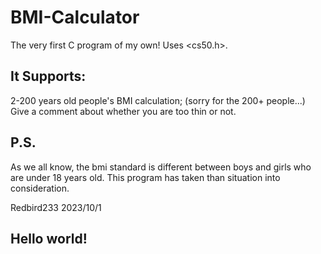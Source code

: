 # BMI-Calculator
The very first C program of my own!
Uses <cs50.h>.
## It Supports:
2-200 years old people's BMI calculation; (sorry for the 200+ people...)
Give a comment about whether you are too thin or not.

## P.S.
As we all know, the bmi standard is different between boys and girls who are under 18 years old.
This program has taken than situation into consideration.

Redbird233 2023/10/1

## Hello world!
